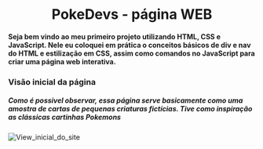 <h1 align="center"> PokeDevs - página WEB </h1>

<h4> Seja bem vindo ao meu primeiro projeto utilizando HTML, CSS e JavaScript. Nele eu coloquei em prática o conceitos básicos de div e nav do HTML e estilização em CSS, assim como comandos no JavaScript para criar uma página web interativa. </h4>

<h3>Visão inicial da página</h3>
<h5>Como é possivel observar, essa página serve basicamente como uma amostra de cartas de pequenas criaturas fictícias. Tive como inspiração as clássicas cartinhas Pokemons</h5> 

![View_inicial_do_site](https://github.com/user-attachments/assets/407f65eb-a5a2-4976-a8d4-e2d085550e01)

<h5></h5>




